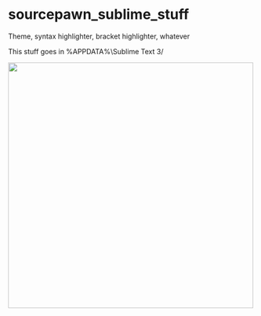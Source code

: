 # sourcepawn_sublime_stuff
Theme, syntax highlighter, bracket highlighter, whatever

This stuff goes in %APPDATA%\Sublime Text 3/

<img src="https://i.imgur.com/ORPnkrH.png" width="500">
